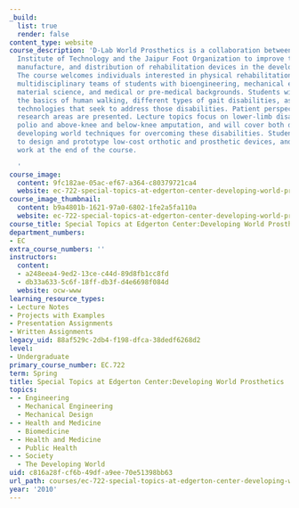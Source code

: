 ```yaml
---
_build:
  list: true
  render: false
content_type: website
course_description: 'D-Lab World Prosthetics is a collaboration between the Massachusetts
  Institute of Technology and the Jaipur Foot Organization to improve the design,
  manufacture, and distribution of rehabilitation devices in the developing world.
  The course welcomes individuals interested in physical rehabilitation to work on
  multidisciplinary teams of students with bioengineering, mechanical engineering,
  material science, and medical or pre-medical backgrounds. Students will learn about
  the basics of human walking, different types of gait disabilities, as well as the
  technologies that seek to address those disabilities. Patient perspectives and current
  research areas are presented. Lecture topics focus on lower-limb disabilities, including
  polio and above-knee and below-knee amputation, and will cover both developed and
  developing world techniques for overcoming these disabilities. Students form teams
  to design and prototype low-cost orthotic and prosthetic devices, and present their
  work at the end of the course.

  '
course_image:
  content: 9fc182ae-05ac-ef67-a364-c80379721ca4
  website: ec-722-special-topics-at-edgerton-center-developing-world-prosthetics-spring-2010
course_image_thumbnail:
  content: b9a4801b-1621-97a0-6802-1fe2a5fa110a
  website: ec-722-special-topics-at-edgerton-center-developing-world-prosthetics-spring-2010
course_title: Special Topics at Edgerton Center:Developing World Prosthetics
department_numbers:
- EC
extra_course_numbers: ''
instructors:
  content:
  - a248eea4-9ed2-13ce-c44d-89d8fb1cc8fd
  - db33a633-5c6f-18ff-db3f-d4e6698f084d
  website: ocw-www
learning_resource_types:
- Lecture Notes
- Projects with Examples
- Presentation Assignments
- Written Assignments
legacy_uid: 88af529c-2db4-f198-dfca-38dedf6268d2
level:
- Undergraduate
primary_course_number: EC.722
term: Spring
title: Special Topics at Edgerton Center:Developing World Prosthetics
topics:
- - Engineering
  - Mechanical Engineering
  - Mechanical Design
- - Health and Medicine
  - Biomedicine
- - Health and Medicine
  - Public Health
- - Society
  - The Developing World
uid: c816a28f-cf6b-49df-a9ee-70e51398bb63
url_path: courses/ec-722-special-topics-at-edgerton-center-developing-world-prosthetics-spring-2010
year: '2010'
---
```

